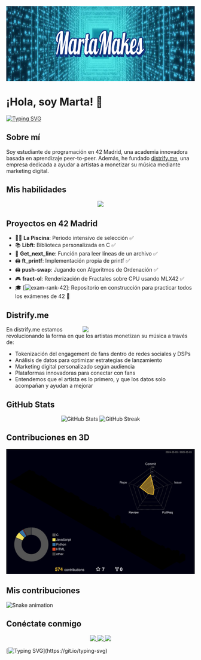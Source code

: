 <img align="center" width="900" height="200" src="logo.svg" />

# ¡Hola, soy Marta! 👋

[![Typing SVG](https://readme-typing-svg.herokuapp.com?duration=3000&color=F724A9&lines=Estudiante+de+42+Madrid;Fundadora+de+distrify.me;Apasionada+por+la+tecnología+y+la+música)](https://git.io/typing-svg)

## Sobre mí

Soy estudiante de programación en 42 Madrid, una academia innovadora basada en aprendizaje peer-to-peer. Además, he fundado [distrify.me](https://distrify.me), una empresa dedicada a ayudar a artistas a monetizar su música mediante marketing digital.

## Mis habilidades

<div align="center">
  <img src="https://skillicons.dev/icons?i=c,python,react,php,typescript,tailwind,nodejs,git" height="40" />
</div>

## Proyectos en 42 Madrid

- 🏊‍♀️ **La Piscina**: Periodo intensivo de selección ✅
- 📚 **Libft**: Biblioteca personalizada en C ✅
- 📝 **Get_next_line**: Función para leer líneas de un archivo ✅
- 🖨️ **ft_printf**: Implementación propia de printf ✅
- 🖨️ **push-swap**: Jugando con Algoritmos de Ordenación ✅
- 🎮 **fract-ol**: Renderización de Fractales sobre CPU usando MLX42 ✅
- 🎓 [![**exam-rank-42**](https://github.com/martamakes/42-exam-rank-42)]: Repositorio en construcción para practicar todos los exámenes de 42 🚧

## Distrify.me

<img align="right" width="300" src="https://distrify.me/assets/img/logo-distrify-me-light-D3d3Wt0w.svg" />

En distrify.me estamos revolucionando la forma en que los artistas monetizan su música a través de:

- Tokenización del engagement de fans dentro de redes sociales y DSPs
- Análisis de datos para optimizar estrategias de lanzamiento
- Marketing digital personalizado según audiencia
- Plataformas innovadoras para conectar con fans
- Entendemos que el artista es lo primero, y que los datos solo acompañan y ayudan a mejorar

## GitHub Stats

<div align="center">
  <img src="https://github-readme-stats.vercel.app/api?username=martamakes&show_icons=true&theme=radical" alt="GitHub Stats" />
  <img src="https://github-readme-streak-stats.herokuapp.com/?user=martamakes&theme=radical" alt="GitHub Streak" />
</div>

## Contribuciones en 3D
![3D Contribution](./profile-3d-contrib/profile-night-rainbow.svg)

## Mis contribuciones
![Snake animation](https://github.com/martamakes/martamakes/blob/output/dist/github-contribution-grid-snake.svg)

## Conéctate conmigo

<div align="center">
  <a href="mailto:marta.vigara.gonzalez@gmail.com">
    <img src="https://img.shields.io/badge/Email-D14836?style=for-the-badge&logo=gmail&logoColor=white" />
  </a>
  <a href="https://linkedin.com/in/martavigara">
    <img src="https://img.shields.io/badge/LinkedIn-0077B5?style=for-the-badge&logo=linkedin&logoColor=white" />
  </a>
  <a href="https://distrify.me/contact">
    <img src="https://img.shields.io/badge/%C2%BFTe%20Ayudo%3F-teal?style=for-the-badge" />
  </a>
</div>

[![Typing SVG](https://readme-typing-svg.herokuapp.com?duration=3000&color=F724A9&lines=¡Gracias+por+visitar+mi+perfil!;Follow+the+white+rabbit...)](https://git.io/typing-svg)
